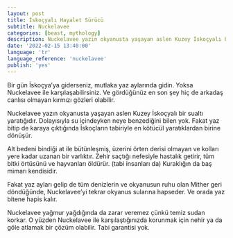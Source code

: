 ```yaml
---
layout: post
title: İskoçyalı Hayalet Sürücü
subtitle: Nuckelavee
categories: [beast, mythology]
description: Nuckelavee yazın okyanusta yaşayan aslen Kuzey İskoçyalı bir sualtı yaratığıdır.
date: '2022-02-15 13:40:00'
language: 'tr'
language_reference: 'nuckelavee'
publish: 'yes'
---
```

Bir gün İskoçya’ya giderseniz, mutlaka yaz aylarında gidin. Yoksa Nuckelavee ile karşılaşabilirsiniz. Ve gördüğünüz en son şey hiç de arkadaş canlısı olmayan kırmızı gözleri olabilir.

Nuckelavee yazın okyanusta yaşayan aslen Kuzey İskoçyalı bir sualtı yaratığıdır. Dolayısıyla su içindeyken neye benzediğini bilen yok. Fakat yaz bitip de karaya çıktığında İskoçların tabiriyle en kötücül yaratıklardan birine dönüşür.

Alt bedeni bindiği at ile bütünleşmiş, üzerini örten derisi olmayan ve kolları yere kadar uzanan bir varlıktır. Zehir saçtığı nefesiyle hastalık getirir, tüm bitki örtüsünü ve hayvanları öldürür. (tabi insanları da) Kuraklığın da baş mimarı kendisidir.

Fakat yaz ayları gelip de tüm denizlerin ve okyanusun ruhu olan Mither geri döndüğünde, Nuckelavee’yi tekrar okyanus sularına hapseder. Ve orada yaz bitene hapis kalır.

Nuckelavee yağmur yağdığında da zarar veremez çünkü temiz sudan korkar. O yüzden Nuckelavee ile karşılaştığınızda korunmak için nehir ya da göle atlamak bir çözüm olabilir. Tabi garantisi yok.
